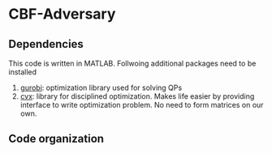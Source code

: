 # CBF-Adversary

## Dependencies
This code is written in MATLAB. Follwoing additional packages need to be installed
1. [gurobi](https://www.gurobi.com/documentation/9.1/quickstart_mac/software_installation_guid.html): optimization library used for solving QPs
2. [cvx](http://cvxr.com/cvx/): library for disciplined optimization. Makes life easier by providing interface to write optimization problem. No need to form matrices on our own.

## Code organization
